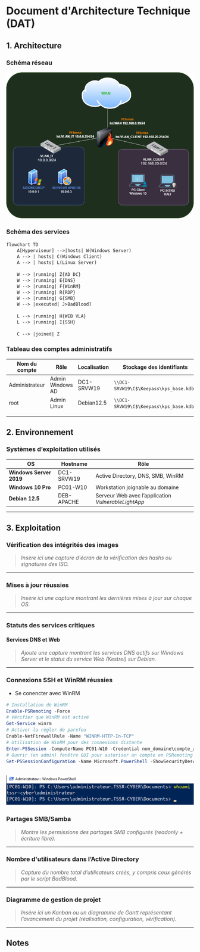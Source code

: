 
# Document d'Architecture Technique (DAT)

## 1. Architecture

### Schéma réseau

![alt text](<Lab_BadBlood.drawio.png>)


### Schéma des services

```mermaid
flowchart TD
    A[Hyperviseur] -->|hosts| W(Windows Server)
    A --> | hosts| C(Windows Client)
    A --> | hosts| L(Linux Server)

    W --> |running| Z{AD DC}
    W --> |running| E{DNS}
    W --> |running| F{WinRM}
    W --> |running| R{RDP}
    W --> |running| G{SMB} 
    W --> |executed| J>BadBlood] 

    L --> |running| H{WEB VLA}
    L --> |running| I{SSH}

    C --> |joined| Z
```



### Tableau des comptes administratifs

| Nom du compte        | Rôle              | Localisation   | Stockage des identifiants         |
|---------------------|------------------|----------------|---------------------------------------|
| Administrateur    | Admin Windows AD   | DC1-SRVW19     | `\\DC1-SRVW19\C$\Keepass\kps_base.kdbx`  |
| root                | Admin Linux        | Debian12.5     | `\\DC1-SRVW19\C$\Keepass\kps_base.kdbx`   |
|                     |                    |                |                                           |
|                     |                     |               |                                           |
|                      |                       |                 |                                          


## 2. Environnement

### Systèmes d’exploitation utilisés
|        OS                 | Hostname   |            Rôle                              |
|--------------------------|------------|---------------------------------------------------|                
| **Windows Server 2019**  | DC1-SRVW19 | Active Directory, DNS, SMB, WinRM                | 
|  **Windows 10 Pro**       | PC01-W10  | Workstation joignable au domaine                   | 
|  **Debian 12.5**         | DEB-APACHE | Serveur Web avec l’application _VulnerableLightApp_ | 

---

## 3. Exploitation

### Vérification des intégrités des images

> _Insère ici une capture d'écran de la vérification des hashs ou signatures des ISO._

---

### Mises à jour réussies

> _Insère ici une capture montrant les dernières mises à jour sur chaque OS._

---

### Statuts des services critiques

#### Services DNS et Web

> _Ajoute une capture montrant les services DNS actifs sur Windows Server et le statut du service Web (Kestrel) sur Debian._

---

### Connexions SSH et WinRM réussies

* Se conencter avec WinRM
```powershell
# Installation de WinRM
Enable-PSRemoting -Force
# Vérifier que WinRM est activé
Get-Service winrm
# Activer la règler de parefeu
Enable-NetFirewallRule -Name "WINRM-HTTP-In-TCP"
# Utilisation de WinRM pour des connexions distante
Enter-PSSession -ComputerName PC01-W10 -Credential nom_domaine\compte_admin
# Ouvrir (en admin) fenêtre GUI pour autoriser un compte en PSRemoting
Set-PSSessionConfiguration -Name Microsoft.PowerShell -ShowSecurityDescriptorUI
```

![alt text](<winrm_whoami.png>)
---

### Partages SMB/Samba

> _Montre les permissions des partages SMB configurés (readonly + écriture libre)._

---

### Nombre d'utilisateurs dans l’Active Directory

> _Capture du nombre total d’utilisateurs créés, y compris ceux générés par le script BadBlood._

---

### Diagramme de gestion de projet

> _Insère ici un Kanban ou un diagramme de Gantt représentant l’avancement du projet (réalisation, configuration, vérification)._

---

## Notes


